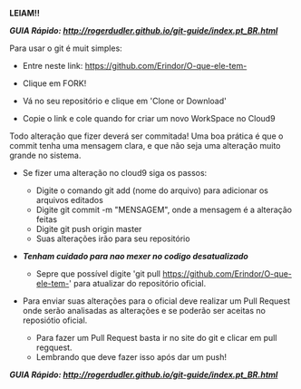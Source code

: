 **LEIAM!!**

***GUIA Rápido: http://rogerdudler.github.io/git-guide/index.pt_BR.html***

Para usar o git é muit simples:

- Entre neste link: 
https://github.com/Erindor/O-que-ele-tem-

- Clique em FORK!
- Vá no seu repositório e clique em 'Clone or Download'
- Copie o link e cole quando for criar um novo WorkSpace no Cloud9

Todo alteração que fizer deverá ser commitada! Uma boa prática é que o
commit tenha uma mensagem clara, e que não seja uma alteração muito grande no sistema.

- Se fizer uma alteração no cloud9 siga os passos:
    - Digite o comando git add (nome do arquivo) para adicionar os arquivos editados
    - Digite git commit -m "MENSAGEM", onde a mensagem é a alteração feitas
    - Digite git push origin master
    - Suas alterações irão para seu repositório

- ***Tenham cuidado para nao mexer no codigo desatualizado***
    - Sepre que possível digite 'git pull https://github.com/Erindor/O-que-ele-tem-'
    para atualizar do repositório oficial.

- Para enviar suas alterações para o oficial deve realizar um Pull Request
onde serão analisadas as alterações e se poderão ser aceitas no reposiótio oficial.
    - Para fazer um Pull Request basta ir no site do git e clicar em pull regquest.
    - Lembrando que deve fazer isso após dar um push!

***GUIA Rápido: http://rogerdudler.github.io/git-guide/index.pt_BR.html***